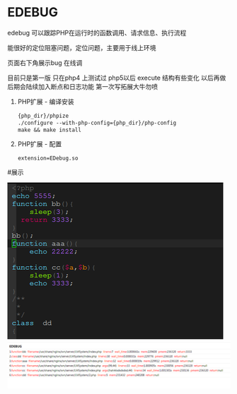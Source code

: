 # EDEBUG
edebug 可以跟踪PHP在运行时的函数调用、请求信息、执行流程 

能很好的定位阻塞问题，定位问题，主要用于线上环境

页面右下角展示bug 在线调

目前只是第一版 只在php4 上测试过 php5以后 execute  结构有些变化 以后再做
后期会陆续加入断点和日志功能 
第一次写拓展大牛勿喷

1. PHP扩展 - 编译安装
   ```
   {php_dir}/phpize
   ./configure --with-php-config={php_dir}/php-config
   make && make install
   ```
2. PHP扩展 - 配置
    ```
    extension=EDebug.so
    ```
#展示

![image](https://raw.githubusercontent.com/linuxos-boy/debug/master/code.png)
![image](https://raw.githubusercontent.com/linuxos-boy/debug/master/code2.png)

